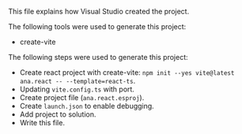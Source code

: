 This file explains how Visual Studio created the project.

The following tools were used to generate this project:
- create-vite

The following steps were used to generate this project:
- Create react project with create-vite: `npm init --yes vite@latest ana.react -- --template=react-ts`.
- Updating `vite.config.ts` with port.
- Create project file (`ana.react.esproj`).
- Create `launch.json` to enable debugging.
- Add project to solution.
- Write this file.

